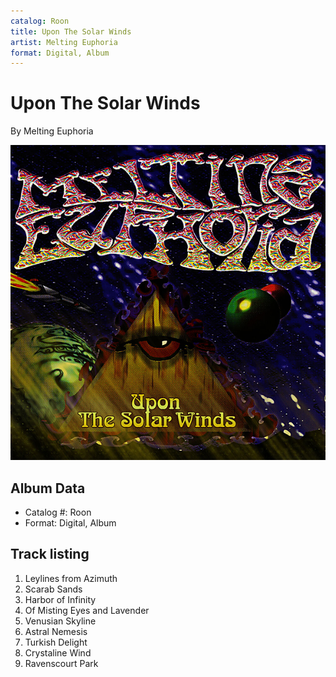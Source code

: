 ```yaml
---
catalog: Roon
title: Upon The Solar Winds
artist: Melting Euphoria
format: Digital, Album
---
```


# Upon The Solar Winds

By Melting Euphoria

![](../../assets/albumcovers/Melting_Euphoria-Upon_The_Solar_Winds.png)

## Album Data

- Catalog #: Roon
- Format: Digital, Album


## Track listing


1. Leylines from Azimuth
2. Scarab Sands
3. Harbor of Infinity
4. Of Misting Eyes and Lavender
5. Venusian Skyline
6. Astral Nemesis
7. Turkish Delight
8. Crystaline Wind
9. Ravenscourt Park

